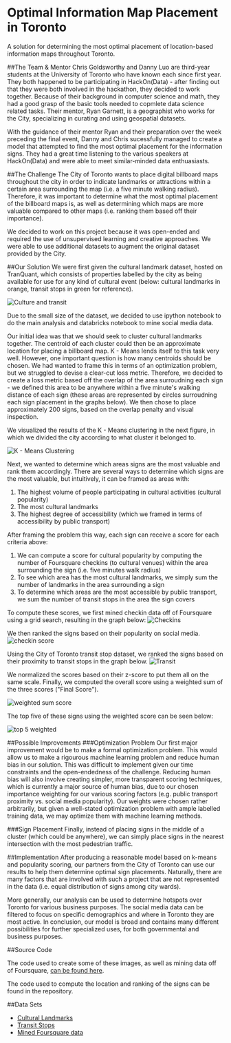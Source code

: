 # Optimal Information Map Placement in Toronto
A solution for determining the most optimal placement of location-based information maps throughout Toronto.

##The Team & Mentor
Chris Goldsworthy and Danny Luo are third-year students at the University of Toronto who have known each since first year. They both happened to be participating in HackOn(Data) - after finding out that they were both involved in the hackathon, they decided to work together.  Because of their background in computer science and math, they had a good grasp of the basic tools needed to copmlete data science related tasks. Their mentor, Ryan Garnett, is a geographist who works for the City, specializing in curating and using geospatial datasets.

With the guidance of their mentor Ryan and their preparation over the week preceding the final event, Danny and Chris sucessfully managed to create a model that attempted to find the most optimal placement for the information signs.  They had a great time listening to the various speakers at HackOn(Data) and were able to meet similar-minded data enthuasiasts. 

##The Challenge
The City of Toronto wants to place digital billboard maps throughout the city in order to indicate landmarks or attractions within a certain area surrounding the map (i.e. a five minute walking radius).  Therefore, it was important to determine what the most optimal placement of the billboard maps is, as well as determining which maps are more valuable compared to other maps (i.e. ranking them based off their importance).

We decided to work on this project because it was open-ended and required the use of unsupervised learning and creative approaches. We were able to use additional datasets to augment the original dataset provided by the City. 

##Our Solution
We were first given the cultural landmark dataset, hosted on TranQuant, which consists of properties labelled by the city as being available for use for any kind of cultural event (below: cultural landmarks in orange, transit stops in green for reference).  

![Culture and transit](https://raw.githubusercontent.com/c4goldsw/billboardPlacementTO/master/images/culturalLandmarks.png)

Due to the small size of the dataset, we decided to use ipython notebook to do the main analysis and databricks notebook to mine social media data. 

Our initial idea was that we should seek to cluster cultural landmarks together.  The centroid of each cluster could then be an approximate location for placing a billboard map.  K - Means lends itself to this task very well.  However, one important question is how many centroids should be chosen.  We had wanted to frame this in terms of an optimization problem, but we struggled to devise a clear-cut loss metric.  Therefore, we decided to create a loss metric based off the overlap of the area surroudning each sign - we defined this area to be anywhere within a five minute's walking distance of each sign (these areas are represented by circles surroudning each sign placement in the graphs below).  We then chose to place approximately 200 signs, based on the overlap penalty and visual inspection.

We visualized the results of the K - Means clustering in the next figure, in which we divided the city according to what cluster it belonged to.

![K - Means Clustering](https://raw.githubusercontent.com/c4goldsw/billboardPlacementTO/a2a498dc4ffd27e0c370efeb43a4578f06483e0b/images/kmeansRegion.png)

Next, we wanted to determine which areas signs are the most valuable and rank them accordingly.  There are several ways to determine which signs are the most valuable, but intuitively, it can be framed as areas with:

1. The highest volume of people participating in cultural activities (cultural popularity)
2. The most cultural landmarks
3. The highest degree of accessibility (which we framed in terms of accessibility by public transport)

After framing the problem this way, each sign can receive a score for each criteria above:

1. We can compute a score for cultural popularity by computing the number of Foursquare checkins (to cultural venues) within the area surrounding the sign (i.e. five minutes walk radius)
2. To see which area has the most cultural landmarks, we simply sum the number of landmarks in the area surrounding a sign
3. To determine which areas are the most accessible by public transport, we sum the number of transit stops in the area the sign covers

To compute these scores, we first mined checkin data off of Foursquare using a grid search, resulting in the graph below:
![Checkins](https://github.com/c4goldsw/billboardPlacementTO/blob/a2a498dc4ffd27e0c370efeb43a4578f06483e0b/images/checkins.png)

We then ranked the signs based on their popularity on social media.
![checkin score](https://raw.githubusercontent.com/c4goldsw/billboardPlacementTO/master/images/checkinScore.png)

Using the City of Toronto transit stop dataset, we ranked the signs based on their proximity to transit stops in the graph below.
![Transit](https://raw.githubusercontent.com/c4goldsw/billboardPlacementTO/a2a498dc4ffd27e0c370efeb43a4578f06483e0b/images/transitScore.png)

We normalized the scores based on their z-score to put them all on the same scale. Finally, we computed the overall score using a weighted sum of the three scores ("Final Score").

![weighted sum score](https://raw.githubusercontent.com/c4goldsw/billboardPlacementTO/master/images/finalScore.png)

The top five of these signs using the weighted score can be seen below:

![top 5 weighted](https://raw.githubusercontent.com/c4goldsw/billboardPlacementTO/master/images/finalScoreTop5.png)

##Possible Improvements
###Optimization Problem
Our first major improvement would be to make a formal optimization problem. This would allow us to make a rigourous machine learning problem and reduce human bias in our solution. This was difficult to implement given our time constraints and the open-endedness of the challenge. Reducing human bias will also involve creating simpler, more transparent scoring techniques, which is currently a major source of human bias, due to our chosen importance weighting for our various scoring factors (e.g. public transport proximity vs. social media popularity). Our weights were chosen rather arbitrarily, but given a well-stated optimization problem with ample labelled training data, we may optimize them with machine learning methods. 

###Sign Placement
Finally, instead of placing signs in the middle of a cluster (which could be anywhere), we can simply place signs in the nearest intersection with the most pedestrian traffic. 

##Implementation
After producing a reasonable model based on k-means and popularity scoring, our partners from the City of Toronto can use our results to help them determine optimal sign placements. Naturally, there are many factors that are involved with such a project that are not represented in the data (i.e. equal distribution of signs among city wards).   

More generally, our analysis can be used to determine hotspots over Toronto for various business purposes. The social media data can be filtered to focus on specific demographics and where in Toronto they are most active. In conclusion, our model is broad and contains many different possibilities for further specialized uses, for both governmental and business purposes. 

##Source Code

The code used to create some of these images, as well as mining data off of Foursquare, [can be found here](https://databricks-prod-cloudfront.cloud.databricks.com/public/4027ec902e239c93eaaa8714f173bcfc/3369275223907376/2553738767828155/6070394398366266/latest.html).

The code used to compute the location and ranking of the signs can be found 
in the repository.

##Data Sets
* [Cultural Landmarks](http://tranquant.com/datasource-detail/b9bcabac-a037-4bdc-9b81-f4d1fe03f47b)
* [Transit Stops](http://www1.toronto.ca/wps/portal/contentonly?vgnextoid=96f236899e02b210VgnVCM1000003dd60f89RCRD)
* [Mined Foursquare data](https://github.com/c4goldsw/billboardPlacementTO/blob/master/code/checkins_final.txt)
